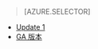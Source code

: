 > [AZURE.SELECTOR]
- [Update 1](../articles/storsimple/storsimple-virtual-device-u1.md)
- [GA 版本](../articles/storsimple/storsimple-virtual-device.md)



